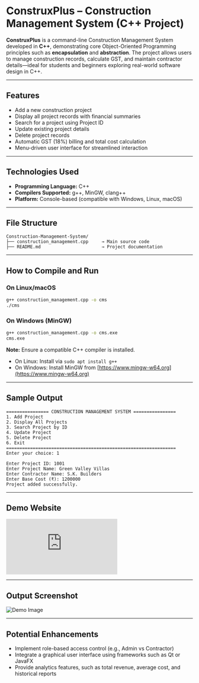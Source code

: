 # ConstruxPlus – Construction Management System (C++ Project)

**ConstruxPlus** is a command-line Construction Management System developed in **C++**, demonstrating core Object-Oriented Programming principles such as **encapsulation** and **abstraction**. The project allows users to manage construction records, calculate GST, and maintain contractor details—ideal for students and beginners exploring real-world software design in C++.

---

## Features

* Add a new construction project
* Display all project records with financial summaries
* Search for a project using Project ID
* Update existing project details
* Delete project records
* Automatic GST (18%) billing and total cost calculation
* Menu-driven user interface for streamlined interaction

---

## Technologies Used

* **Programming Language:** C++
* **Compilers Supported:** g++, MinGW, clang++
* **Platform:** Console-based (compatible with Windows, Linux, macOS)

---

## File Structure

```
Construction-Management-System/
├── construction_management.cpp     → Main source code
├── README.md                       → Project documentation
```

---

## How to Compile and Run

### On Linux/macOS

```bash
g++ construction_management.cpp -o cms
./cms
```

### On Windows (MinGW)

```bash
g++ construction_management.cpp -o cms.exe
cms.exe
```

**Note:** Ensure a compatible C++ compiler is installed.

* On Linux: Install via `sudo apt install g++`
* On Windows: Install MinGW from [https://www.mingw-w64.org](https://www.mingw-w64.org)

---

## Sample Output

```
================ CONSTRUCTION MANAGEMENT SYSTEM ================
1. Add Project
2. Display All Projects
3. Search Project by ID
4. Update Project
5. Delete Project
6. Exit
================================================================
Enter your choice: 1

Enter Project ID: 1001
Enter Project Name: Green Valley Villas
Enter Contractor Name: S.K. Builders
Enter Base Cost (₹): 1200000
Project added successfully.
```


---

## Demo Website

![live site](https://arun-r-007.github.io/ConstruxPlus/index.html)

---

## Output Screenshot

![Demo Image](https://github.com/user-attachments/assets/c73e9e97-ce9d-4f02-931e-abd45ede12a1)

---


## Potential Enhancements

* Implement role-based access control (e.g., Admin vs Contractor)
* Integrate a graphical user interface using frameworks such as Qt or JavaFX
* Provide analytics features, such as total revenue, average cost, and historical reports
